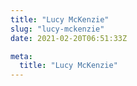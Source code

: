 ```yaml
---
title: "Lucy McKenzie"
slug: "lucy-mckenzie"
date: 2021-02-20T06:51:33Z

meta:
  title: "Lucy McKenzie"
---
```


